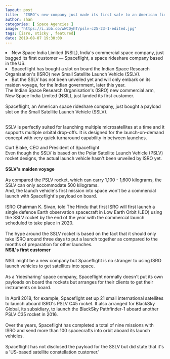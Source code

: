 ```yaml
---
layout: post
title:  "ISRO’s new company just made its first sale to an American firm to come aboard a rocket that doesn’t exist yet"
author: shan
categories: [ Space Agencies ]
image: "https://i.ibb.co/wWCDyhT/pslv-c25-23-1-edited.jpg"
tags: [isro, sticky , featured]
date: 2019-08-07 19:30:00
---
```

 <li><keyword keytype="UnKnown" smid="0" usetype="2" keywordseo="New-Space-India-Limited" keynameseo="new-space-india-limited" actualkeyword="new space india limited">New Space India Limited</keyword> (NSIL), India's commercial space company, just bagged its first customer &mdash; Spaceflight, a space rideshare company based in the US.<br></li>
 <li>Spaceflight has bought a slot on board the Indian Space Research Organisation's (ISRO) new Small Satellite Launch Vehicle (SSLV).<br></li>
 <li>But the SSLV has not been unveiled yet and will only embark on its maiden voyage, for the Indian government, later this year.<br></li>
 The Indian Space Research Organisation's (ISRO) new commercial arm, New Space India Limited (NSIL), just landed its first customer. 
<br>
<br>
Spaceflight, an American space rideshare company, just bought a payload slot on the Small Satellite Launch Vehicle (SSLV).
<br>
<br>
<div class="blockquote"><p>SSLV is perfectly suited for launching multiple microsatellites at a time and it supports multiple orbital drop-offs. It is designed for the launch-on-demand concept with very quick turnaround capability in between launches.</p><div class="author">Curt Blake, CEO and President of Spaceflight<small></small></div><i class="article-sprite icon-quote"></i></div> 
Even though the SSLV is based on the Polar Satellite Launch Vehicle (PSLV) rocket designs, the actual launch vehicle hasn't been unveiled by ISRO yet. 
<br>
<br>
<strong>SSLV's maiden voyage</strong>
<br>
<br>As compared the PSLV rocket, which can carry 1,100 - 1,600 kilograms, the SSLV can only accommodate 500 kilograms.
<br>And, the launch vehicle's first mission into space won't be a commercial launch with Spaceflight's payload on board.
<br>
<br>ISRO Chairman K. Sivan, told The Hindu that first ISRO will first launch a single defence Earth observation spacecraft in Low Earth Orbit (LEO) using the SSLV rocket by the end of the year with the commercial launch scheduled to take place in 2020.
<br>
<br>The hype around the SSLV rocket is based on the fact that it should only take ISRO around three days to put a launch together as compared to the months of preparation for other launches.
<br><strong>NSIL's first customer</strong>
<br>
<br>NSIL might be a new company but Spaceflight is no stranger to using ISRO launch vehicles to get satellites into space.
<br>
<br>As a 'ridesharing' space company, Spaceflight normally doesn't put its own payloads on board the rockets but arranges for their clients to get their instruments on board. 
<br>
<br>In April 2018, for example, Spaceflight set up 21 small international satellites to launch aboard ISRO's PSLV C45 rocket. It also arranged for BlackSky Global, its subsidiary, to launch the BlackSky Pathfinder-1 aboard another PSLV C35 rocket in 2016.
<br>
<br>Over the years, Spaceflight has completed a total of nine missions with ISRO and send more than 100 spacecrafts into orbit aboard its launch vehicles.
<br>
<br>Spaceflight has not disclosed the payload for the SSLV but did state that it's a 'US-based satellite constellation customer.'
